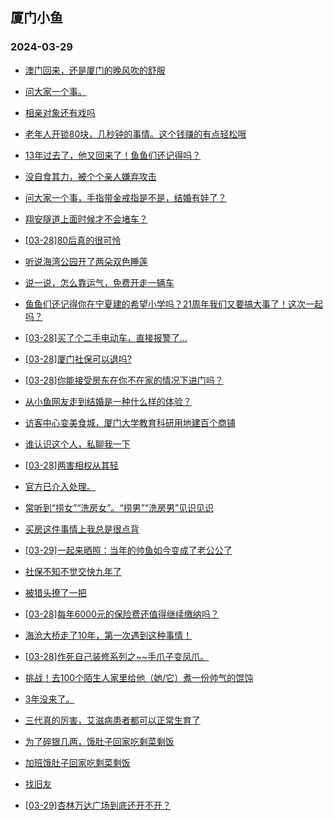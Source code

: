 ## 厦门小鱼 
### 2024-03-29

+ [澳门回来，还是厦门的晚风吹的舒服](http://bbs.xmfish.com/read-htm-tid-18167035.html)

+ [问大家一个事。](http://bbs.xmfish.com/read-htm-tid-18167043.html)

+ [相亲对象还有戏吗](http://bbs.xmfish.com/read-htm-tid-18167080.html)

+ [老年人开锁80块，几秒钟的事情。这个钱赚的有点轻松哦](http://bbs.xmfish.com/read-htm-tid-18167089.html)

+ [13年过去了，他又回来了！鱼鱼们还记得吗？](http://bbs.xmfish.com/read-htm-tid-18167188.html)

+ [没自食其力，被个个亲人嫌弃攻击](http://bbs.xmfish.com/read-htm-tid-18167157.html)

+ [问大家一个事，手指带金戒指是不是，结婚有娃了？](http://bbs.xmfish.com/read-htm-tid-18167148.html)

+ [翔安隧道上面时候才不会堵车？](http://bbs.xmfish.com/read-htm-tid-18167075.html)

+ [[03-28]80后真的很可怜](http://bbs.xmfish.com/read-htm-tid-18167265.html)

+ [听说海湾公园开了两朵双色睡莲](http://bbs.xmfish.com/read-htm-tid-18167283.html)

+ [说一说，怎么靠运气，免费开走一辆车](http://bbs.xmfish.com/read-htm-tid-18167186.html)

+ [鱼鱼们还记得你在宁夏建的希望小学吗？21周年我们又要搞大事了！这次一起吗？](http://bbs.xmfish.com/read-htm-tid-18167198.html)

+ [[03-28]买了个二手电动车，直接报警了...](http://bbs.xmfish.com/read-htm-tid-18167213.html)

+ [[03-28]厦门社保可以退吗?](http://bbs.xmfish.com/read-htm-tid-18167305.html)

+ [[03-28]你能接受房东在你不在家的情况下进门吗？](http://bbs.xmfish.com/read-htm-tid-18167330.html)

+ [从小鱼网友走到结婚是一种什么样的体验？](http://bbs.xmfish.com/read-htm-tid-18167178.html)

+ [访客中心变美食城，厦门大学教育科研用地建百个商铺](http://bbs.xmfish.com/read-htm-tid-18167241.html)

+ [谁认识这个人，私聊我一下](http://bbs.xmfish.com/read-htm-tid-18167321.html)

+ [[03-28]两害相权从其轻](http://bbs.xmfish.com/read-htm-tid-18167248.html)

+ [官方已介入处理。](http://bbs.xmfish.com/read-htm-tid-18167575.html)

+ [常听到“捞女”“洗房女”。“捞男”“洗房男”见识见识](http://bbs.xmfish.com/read-htm-tid-18167493.html)

+ [买房这件事情上我总是很点背](http://bbs.xmfish.com/read-htm-tid-18167469.html)

+ [[03-29]一起来晒照：当年的帅鱼如今变成了老公公了](http://bbs.xmfish.com/read-htm-tid-18167582.html)

+ [社保不知不觉交快九年了](http://bbs.xmfish.com/read-htm-tid-18167422.html)

+ [被猎头撩了一把](http://bbs.xmfish.com/read-htm-tid-18167461.html)

+ [[03-28]每年6000元的保险费还值得继续缴纳吗？](http://bbs.xmfish.com/read-htm-tid-18167344.html)

+ [海沧大桥走了10年，第一次遇到这种事情！](http://bbs.xmfish.com/read-htm-tid-18167666.html)

+ [[03-28]作死自己装修系列之~~手爪子变凤爪。](http://bbs.xmfish.com/read-htm-tid-18167554.html)

+ [挑战！去100个陌生人家里给他（她/它）煮一份帅气的馄饨](http://bbs.xmfish.com/read-htm-tid-18167568.html)

+ [3年没来了。](http://bbs.xmfish.com/read-htm-tid-18167608.html)

+ [三代真的厉害，艾滋病患者都可以正常生育了](http://bbs.xmfish.com/read-htm-tid-18167641.html)

+ [为了碎银几两，饿肚子回家吃剩菜剩饭](http://bbs.xmfish.com/read-htm-tid-18167561.html)

+ [加班饿肚子回家吃剩菜剩饭](http://bbs.xmfish.com/read-htm-tid-18167561.html)

+ [找旧友](http://bbs.xmfish.com/read-htm-tid-18167558.html)

+ [[03-29]杏林万达广场到底还开不开？](http://bbs.xmfish.com/read-htm-tid-18167757.html)

